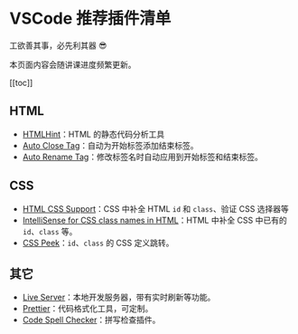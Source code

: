 # VSCode 推荐插件清单

工欲善其事，必先利其器 😎

本页面内容会随讲课进度频繁更新。

[[toc]]

## HTML

- [HTMLHint](https://marketplace.visualstudio.com/items?itemName=HTMLHint.vscode-htmlhint)：HTML 的静态代码分析工具
- [Auto Close Tag](https://marketplace.visualstudio.com/items?itemName=formulahendry.auto-close-tag)：自动为开始标签添加结束标签。
- [Auto Rename Tag](https://marketplace.visualstudio.com/items?itemName=formulahendry.auto-rename-tag)：修改标签名时自动应用到开始标签和结束标签。

## CSS

- [HTML CSS Support](https://marketplace.visualstudio.com/items?itemName=ecmel.vscode-html-css)：CSS 中补全 HTML `id` 和 `class`、验证 CSS 选择器等
- [IntelliSense for CSS class names in HTML](https://marketplace.visualstudio.com/items?itemName=Zignd.html-css-class-completion)：HTML 中补全 CSS 中已有的 `id`、`class` 等。
- [CSS Peek](https://marketplace.visualstudio.com/items?itemName=pranaygp.vscode-css-peek)：`id`、`class` 的 CSS 定义跳转。

## 其它

- [Live Server](https://marketplace.visualstudio.com/items?itemName=ritwickdey.LiveServer)：本地开发服务器，带有实时刷新等功能。
- [Prettier](https://marketplace.visualstudio.com/items?itemName=esbenp.prettier-vscode)：代码格式化工具，可定制。
- [Code Spell Checker](https://marketplace.visualstudio.com/items?itemName=streetsidesoftware.code-spell-checker)：拼写检查插件。
